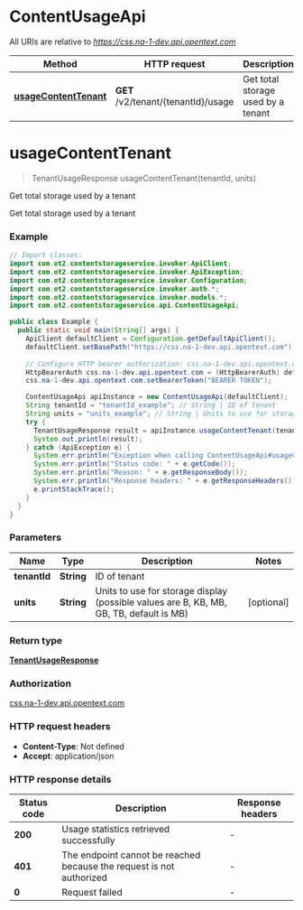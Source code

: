 # ContentUsageApi

All URIs are relative to *https://css.na-1-dev.api.opentext.com*

| Method | HTTP request | Description |
|------------- | ------------- | -------------|
| [**usageContentTenant**](ContentUsageApi.md#usageContentTenant) | **GET** /v2/tenant/{tenantId}/usage | Get total storage used by a tenant |


<a id="usageContentTenant"></a>
# **usageContentTenant**
> TenantUsageResponse usageContentTenant(tenantId, units)

Get total storage used by a tenant

Get total storage used by a tenant

### Example
```java
// Import classes:
import com.ot2.contentstorageservice.invoker.ApiClient;
import com.ot2.contentstorageservice.invoker.ApiException;
import com.ot2.contentstorageservice.invoker.Configuration;
import com.ot2.contentstorageservice.invoker.auth.*;
import com.ot2.contentstorageservice.invoker.models.*;
import com.ot2.contentstorageservice.api.ContentUsageApi;

public class Example {
  public static void main(String[] args) {
    ApiClient defaultClient = Configuration.getDefaultApiClient();
    defaultClient.setBasePath("https://css.na-1-dev.api.opentext.com");
    
    // Configure HTTP bearer authorization: css.na-1-dev.api.opentext.com
    HttpBearerAuth css.na-1-dev.api.opentext.com = (HttpBearerAuth) defaultClient.getAuthentication("css.na-1-dev.api.opentext.com");
    css.na-1-dev.api.opentext.com.setBearerToken("BEARER TOKEN");

    ContentUsageApi apiInstance = new ContentUsageApi(defaultClient);
    String tenantId = "tenantId_example"; // String | ID of tenant
    String units = "units_example"; // String | Units to use for storage display (possible values are B, KB, MB, GB, TB, default is MB)
    try {
      TenantUsageResponse result = apiInstance.usageContentTenant(tenantId, units);
      System.out.println(result);
    } catch (ApiException e) {
      System.err.println("Exception when calling ContentUsageApi#usageContentTenant");
      System.err.println("Status code: " + e.getCode());
      System.err.println("Reason: " + e.getResponseBody());
      System.err.println("Response headers: " + e.getResponseHeaders());
      e.printStackTrace();
    }
  }
}
```

### Parameters

| Name | Type | Description  | Notes |
|------------- | ------------- | ------------- | -------------|
| **tenantId** | **String**| ID of tenant | |
| **units** | **String**| Units to use for storage display (possible values are B, KB, MB, GB, TB, default is MB) | [optional] |

### Return type

[**TenantUsageResponse**](TenantUsageResponse.md)

### Authorization

[css.na-1-dev.api.opentext.com](../README.md#css.na-1-dev.api.opentext.com)

### HTTP request headers

 - **Content-Type**: Not defined
 - **Accept**: application/json

### HTTP response details
| Status code | Description | Response headers |
|-------------|-------------|------------------|
| **200** | Usage statistics retrieved successfully |  -  |
| **401** | The endpoint cannot be reached because the request is not authorized |  -  |
| **0** | Request failed |  -  |

